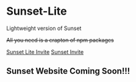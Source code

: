# Sunset-Lite
Lightweight version of Sunset

~~All you need is a crapton of npm packages~~

[Sunset Lite Invite](https://discordapp.com/oauth2/authorize?client_id=391606660214292482&scope=bot&permissions=2146958591)
[Sunset Invite](https://discordapp.com/oauth2/authorize?client_id=371097223942897665&scope=bot&permissions=2146958591)

## Sunset Website Coming Soon!!!
